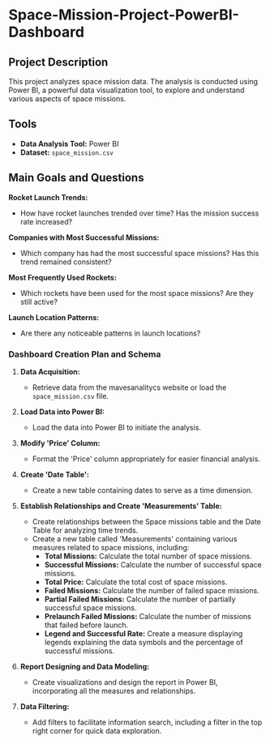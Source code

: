 # Space-Mission-Project-PowerBI-Dashboard

## Project Description
This project analyzes space mission data. The analysis is conducted using Power BI, a powerful data visualization tool, to explore and understand various aspects of space missions.

## Tools

- **Data Analysis Tool:** Power BI
- **Dataset:** `space_mission.csv`
  
## Main Goals and Questions

**Rocket Launch Trends:**
- How have rocket launches trended over time? Has the mission success rate increased?

**Companies with Most Successful Missions:**
- Which company has had the most successful space missions? Has this trend remained consistent?

**Most Frequently Used Rockets:**
- Which rockets have been used for the most space missions? Are they still active?

**Launch Location Patterns:**
- Are there any noticeable patterns in launch locations?


### Dashboard Creation Plan and Schema

1. **Data Acquisition:**
   - Retrieve data from the mavesanalitycs website or load the `space_mission.csv` file.

2. **Load Data into Power BI:**
   - Load the data into Power BI to initiate the analysis.

3. **Modify 'Price' Column:**
   - Format the 'Price' column appropriately for easier financial analysis.

4. **Create 'Date Table':**
   - Create a new table containing dates to serve as a time dimension.

5. **Establish Relationships and Create 'Measurements' Table:**
   - Create relationships between the Space missions table and the Date Table for analyzing time trends.
   - Create a new table called 'Measurements' containing various measures related to space missions, including:
     - **Total Missions:** Calculate the total number of space missions.
     - **Successful Missions:** Calculate the number of successful space missions.
     - **Total Price:** Calculate the total cost of space missions.
     - **Failed Missions:** Calculate the number of failed space missions.
     - **Partial Failed Missions:** Calculate the number of partially successful space missions.
     - **Prelaunch Failed Missions:** Calculate the number of missions that failed before launch.
     - **Legend and Successful Rate:** Create a measure displaying legends explaining the data symbols and the percentage of successful missions.

6. **Report Designing and Data Modeling:**
   - Create visualizations and design the report in Power BI, incorporating all the measures and relationships.

7. **Data Filtering:**
   - Add filters to facilitate information search, including a filter in the top right corner for quick data exploration.
  

     
